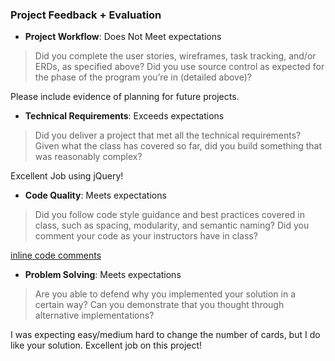 ### Project Feedback + Evaluation

* __Project Workflow__: Does Not Meet expectations

>Did you complete the user stories, wireframes, task tracking, and/or ERDs, as specified above? Did you use source control as expected for the phase of the program you’re in (detailed above)?

Please include evidence of planning for future projects.

* __Technical Requirements__: Exceeds expectations

>Did you deliver a project that met all the technical requirements? Given what the class has covered so far, did you build something that was reasonably complex?

Excellent Job using jQuery!

* __Code Quality__: Meets expectations

>Did you follow code style guidance and best practices covered in class, such as spacing, modularity, and semantic naming? Did you comment your code as your instructors have in class?

[inline code comments](https://github.com/jshawl/Memory-Match/commit/0be365ce38465a7bb38b5b3a8de55af37f2ee7c9)

* __Problem Solving__: Meets expectations

>Are you able to defend why you implemented your solution in a certain way? Can you demonstrate that you thought through alternative implementations?

I was expecting easy/medium hard to change the number of cards, but I do like your solution. Excellent job on this project!
